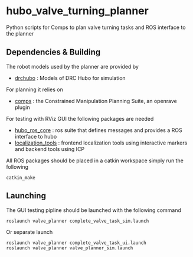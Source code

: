 hubo_valve_turning_planner
==========================

Python scripts for Comps to plan valve turning tasks and ROS interface to the planner

## Dependencies & Building

The robot models used by the planner are provided by

 * [drchubo](https://github.com/daslrobotics/drchubo) : Models of DRC Hubo for simulation

For planning it relies on
  
 * [comps](http://sourceforge.net/projects/comps) : the Constrained Manipulation Planning Suite, an openrave plugin

For testing with RViz GUI the following packages are needed
    
 * [hubo_ros_core](https://github.com/WPI-ARC/hubo_ros_core) : ros suite that defines messages and provides a ROS interface to hubo
 * [localization_tools](https://github.com/WPI-ARC/localization_tools) : frontend localization tools using interactive markers and backend tools using ICP

All ROS packages should be placed in a catkin workspace simply run the following
    
    catkin_make

## Launching

The GUI testing pipline should be launched with the following command

    roslaunch valve_planner complete_valve_task_sim.launch
    
Or separate launch

    roslaunch valve_planner complete_valve_task_ui.launch
    roslaunch valve_planner valve_planner_sim.launch

